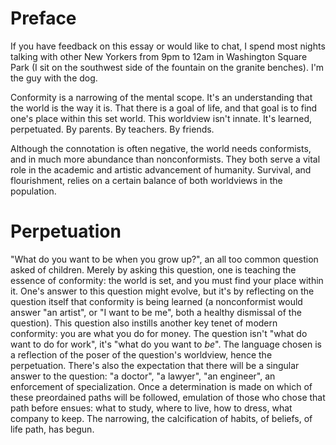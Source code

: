 # Preface 

If you have feedback on this essay or would like to chat, I spend most nights talking with other New Yorkers from 9pm to 12am in Washington Square Park (I sit on the southwest side of the fountain on the granite benches). I'm the guy with the dog.

Conformity is a narrowing of the mental scope. It's an understanding that the world is the way it is. That there is a goal of life, and that goal is to find one's place within this set world. This worldview isn't innate. It's learned, perpetuated. By parents. By teachers. By friends.

Although the connotation is often negative, the world needs conformists, and in much more abundance than nonconformists. They both serve a vital role in the academic and artistic advancement of humanity. Survival, and flourishment, relies on a certain balance of both worldviews in the population. 

# Perpetuation

"What do you want to be when you grow up?", an all too common question asked of children. Merely by asking this question, one is teaching the essence of conformity: the world is set, and you must find your place within it. One's answer to this question might evolve, but it's by reflecting on the question itself that conformity is being learned (a nonconformist would answer "an artist", or "I want to be me", both a healthy dismissal of the question). This question also instills another key tenet of modern conformity: you are what you do for money. The question isn't "what do want to do for work", it's "what do you want to _be_". The language chosen is a reflection of the poser of the question's worldview, hence the perpetuation. There's also the expectation that there will be a singular answer to the question: "a doctor", "a lawyer", "an engineer", an enforcement of specialization. Once a determination is made on which of these preordained paths will be followed, emulation of those who chose that path before ensues: what to study, where to live, how to dress, what company to keep. The narrowing, the calcification of habits, of beliefs, of life path, has begun. 
